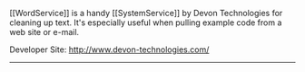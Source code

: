 [[WordService]] is a handy [[SystemService]] by Devon Technologies for cleaning up text. It's especially useful when pulling example code from a web site or e-mail. 

Developer Site:
http://www.devon-technologies.com/

----